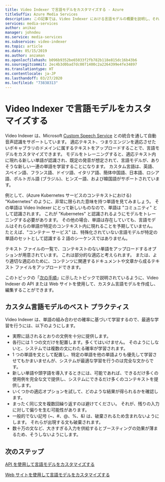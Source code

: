 ```yaml
---
title: Video Indexer で言語モデルをカスタマイズする - Azure
titleSuffix: Azure Media Services
description: この記事では、Video Indexer における言語モデルの概要を説明し、それをカスタマイズする方法の概要を示します。
services: media-services
author: anikaz
manager: johndeu
ms.service: media-services
ms.subservice: video-indexer
ms.topic: article
ms.date: 05/15/2019
ms.author: anzaman
ms.openlocfilehash: b096b9352be65033f2fb782b118e815dc16b43b6
ms.sourcegitcommit: 2ec4b3d0bad7dc0071400c2a2264399e4fe34897
ms.translationtype: HT
ms.contentlocale: ja-JP
ms.lasthandoff: 03/27/2020
ms.locfileid: "73838313"
---
```

# <a name="customize-a-language-model-with-video-indexer"></a>Video Indexer で言語モデルをカスタマイズする

Video Indexer は、Microsoft [Custom Speech Service](https://azure.microsoft.com/services/cognitive-services/custom-speech-service/) との統合を通して自動音声認識をサポートしています。 適応テキスト、つまりエンジンを適応させたいボキャブラリのドメインに属するテキストをアップロードすることで、言語モデルをカスタマイズできます。 モデルをトレーニングすると、適応テキスト内に現れる新しい単語が認識され、既定の発音が想定されて、言語モデルが、ありそうな新しい一連の単語を学習することになります。 カスタム言語は、英語、スペイン語、フランス語、ドイツ語、イタリア語、簡体中国語、日本語、ロシア語、ポルトガル語 (ブラジル)、ヒンズー語、および韓国語がサポートされています。 

例として、(Azure Kubernetes サービスのコンテキストにおける) "Kubernetes" のように、非常に限られた意味を持つ単語を見てみましょう。 その単語は Video Indexer にとって新しいものなので、単語は "コミュニティ" として認識されます。 これが "Kubernetes" と認識されるようにモデルをトレーニングする必要があります。 その他の場合、単語は存在していても、言語モデルはそれらの単語が特定のコンテキスト内に現れることを予期していません。 たとえば、"コンテナー サービス" は、特殊化されていない言語モデルが特定の単語のセットとして認識する 2 語のシーケンスではありません。

テキスト ファイルの一覧で、コンテキストのない単語をアップロードするオプションが用意されています。 これは部分的な適応と考えられます。 または、より適切な適応のために、コンテンツに関連するドキュメントや文章から成るテキスト ファイルをアップロードできます。

このトピックの「[次の手順](#next-steps)」に示したトピックで説明されているように、Video Indexer の API または Web サイトを使用して、カスタム言語モデルを作成し、編集することができます。

## <a name="best-practices-for-custom-language-models"></a>カスタム言語モデルのベスト プラクティス

Video Indexer は、単語の組み合わせの確率に基づいて学習するので、最適な学習を行うには、以下のようにします。

* 実際に話されるとおりの文例を十分に提供します。
* 各行には 1 つの文だけを配置します。多くてはいけません。 そのようにしないと、システムでは複数の文にわたる確率が学習されます。
* 1 つの単語を文として配置し、特定の単語を他の単語よりも優先して学習させてもかまいませんが、システムが最適な学習を行うのは完全な文からです。
* 新しい単語や頭字語を導入するときには、可能であれば、できるだけ多くの使用例を完全な文で提供し、システムにできるだけ多くのコンテキストを提供します。
* いくつかの適応オプションを試して、どのような結果が得られるかを確認します。
* まったく同じ文を複数回繰り返すのは避けてください。 それが、残りの入力に対して偏りを生む可能性があります。
* 一般的でない記号 (~、#、@、%、&) は、破棄されるため含まれないようにします。 それらが出現する文も破棄されます。
* 数十万の文など、大きすぎる入力を供給するとブースティングの効果が薄まるため、そうしないようにします。

## <a name="next-steps"></a>次のステップ

[API を使用して言語モデルをカスタマイズする](customize-language-model-with-api.md)

[Web サイトを使用して言語モデルをカスタマイズする](customize-language-model-with-website.md)
